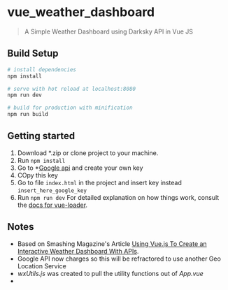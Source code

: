 # vue_weather_dashboard

> A Simple Weather Dashboard using Darksky API in Vue JS

## Build Setup

``` bash
# install dependencies
npm install

# serve with hot reload at localhost:8080
npm run dev

# build for production with minification
npm run build
```


## Getting started

1. Download *.zip or clone project to your machine.
2. Run `npm install`
3. Go to *[Google api](https://developers.google.com/maps/documentation/javascript/get-api-key) and create your own key
4. COpy this key
5. Go to file `index.html` in the project and insert key instead `insert_here_google_key`
6. Run `npm run dev`
For detailed explanation on how things work, consult the [docs for vue-loader](http://vuejs.github.io/vue-loader).

## Notes
- Based on Smashing Magazine's Article [Using Vue.js To Create an Interactive Weather Dashboard With APIs](https://www.smashingmagazine.com/2019/02/interactive-weather-dashboard-api-vue-js/).
- Google API now charges so this will be refractored to use another Geo Location Service
- *wxUtils.js* was created to pull the utility functions out of *App.vue*
- 
